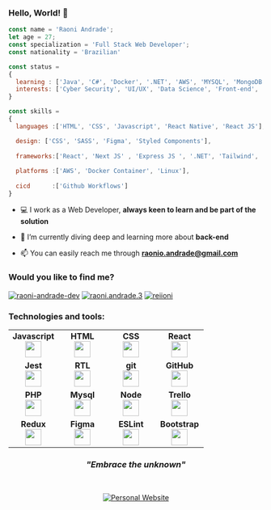 ### Hello, World! 👋

```js
const name = 'Raoni Andrade';
let age = 27;
const specialization = 'Full Stack Web Developer';
const nationality = 'Brazilian' 

const status = 
{ 
  learning : ['Java', 'C#', 'Docker', '.NET', 'AWS', 'MYSQL', 'MongoDB', 'POO', 'API', 'NoSQL'],
  interests: ['Cyber Security', 'UI/UX', 'Data Science', 'Front-end', 'Back-end', 'Exploring']
}

const skills = 
{
  languages :['HTML', 'CSS', 'Javascript', 'React Native', 'React JS'],

  design: ['CSS', 'SASS', 'Figma', 'Styled Components'],
  
  frameworks:['React', 'Next JS' , 'Express JS ', '.NET', 'Tailwind', 'Bootstrap', 'Bulma'],
  
  platforms :['AWS', 'Docker Container', 'Linux'],
  
  cicd      :['Github Workflows']
}

```

- 💻 I work as a Web Developer, **always keen to learn and be part of the solution**

- 📖 I’m currently diving deep and learning more about **back-end**

- 📫 You can easily reach me through **raonio.andrade@gmail.com**

<h3 align="left">Would you like to find me?</h3>
<p align="left">
<a href="https://www.linkedin.com/in/raoni-andrade-dev/" target="blank"><img align="center" src="https://img.shields.io/badge/LinkedIn-0077B5?style=for-the-badge&logo=linkedin&logoColor=white" alt="raoni-andrade-dev" /></a>
<a href="https://fb.com/raoni.andrade.3" target="blank"><img align="center" src="https://img.shields.io/badge/Facebook-1877F2?style=for-the-badge&logo=facebook&logoColor=white" alt="raoni.andrade.3"  /></a>
<a href="https://www.instagram.com/reiioni/" target="_blank"><img align="center" src="https://img.shields.io/badge/Instagram-E4405F?style=for-the-badge&logo=instagram&logoColor=white" alt="reiioni"  /></a>
</p>  

<h3 align="left">Technologies and tools:</h3>
<table width="320px">
    <tbody>
        <tr valign="top">
            <td width="80px" align="center">
            <span><strong>Javascript</strong></span><br>
            <img height="32px" src="https://upload.vectorlogo.zone/logos/javascript/images/239ec8a4-163e-4792-83b6-3f6d96911757.svg">
            </td>
            <td width="80px" align="center">
            <span><strong>HTML</strong></span><br>
            <img height="32" src="https://cdn.jsdelivr.net/gh/devicons/devicon/icons/html5/html5-original.svg">
            </td>
            <td width="80px" align="center">
            <span><strong>CSS</strong></span><br>
            <img height="32px" src="https://cdn.jsdelivr.net/gh/devicons/devicon/icons/css3/css3-original.svg">
            </td>
            <td width="80px" align="center">
            <span><strong>React</strong></span><br>
            <img height="32px" src="https://cdn.jsdelivr.net/gh/devicons/devicon/icons/react/react-original.svg">
            </td>
        </tr>
        <tr valign="top">
            <td width="80px" align="center">
            <span><strong>Jest</strong></span><br>
            <img height="32px" src="https://www.vectorlogo.zone/logos/jestjsio/jestjsio-icon.svg">
            <td width="80px" align="center">
            <span><strong>RTL</strong></span><br>
            <img height="32" src="https://testing-library.com/img/octopus-128x128.png">
            </td>
            <td width="80px" align="center">
            <span><strong>git</strong></span><br>
            <img height="32px" src="https://cdn.jsdelivr.net/gh/devicons/devicon/icons/git/git-plain.svg">
            </td>
            <td width="80px" align="center">
            <span><strong>GitHub</strong></span><br>
            <img height="32px" src="https://www.vectorlogo.zone/logos/github/github-tile.svg">
            </td>
        </tr>
        <tr valign="top">
            <td width="80px" align="center">
            <span><strong>PHP</strong></span><br>
            <img height="32" src="https://www.vectorlogo.zone/logos/php/php-ar21.svg">
            </td>
            <td width="80px" align="center">
            <span><strong>Mysql</strong></span><br>
            <img height="32px" src="https://www.vectorlogo.zone/logos/mysql/mysql-ar21.svg">
            </td>
            <td width="80px" align="center">
            <span><strong>Node</strong></span><br>
            <img height="32px" src="https://www.vectorlogo.zone/logos/nodejs/nodejs-icon.svg">
            <td width="80px" align="center">
            <span><strong>Trello</strong></span><br>
            <img height="32px" src="https://www.vectorlogo.zone/logos/trello/trello-icon.svg">
            </td>
        </tr>
        <tr valign="top">
            <td width="80px" align="center">
            <span><strong>Redux</strong></span><br>
            <img height="32" src="https://cdn.worldvectorlogo.com/logos/redux.svg">
            </td>
            <td width="80px" align="center">
            <span><strong>Figma</strong></span><br>
            <img height="32px" src="https://www.vectorlogo.zone/logos/figma/figma-icon.svg">
            </td>
            <td width="80px" align="center">
            <span><strong>ESLint</strong></span><br>
            <img height="32px" src="https://www.vectorlogo.zone/logos/eslint/eslint-icon.svg">
            <td width="80px" align="center">
            <span><strong>Bootstrap</strong></span><br>
            <img height="32px" src="https://upload.vectorlogo.zone/logos/getbootstrap/images/987f8f6c-263a-47b1-a85d-853cfca215d9.svg">
            </td>
        </tr>
    </tbody>
</table>

<div>
   <h3 align="center"><i>"Embrace the unknown"</i></h3><br>
   <p align="center">
       <a href="https://raonio.com.br"><img alt="Personal Website" src="https://img.shields.io/badge/-Website-000?style=for-the-badge&logo=gg==&logoColor=white"></a>
   </p>
</div>



<!--
**Raoni-Andrade/Raoni-Andrade** is a ✨ _special_ ✨ repository because its `README.md` (this file) appears on your GitHub profile.

Here are some ideas to get you started:

- 🔭 I’m currently working on ...
- 🌱 I’m currently learning ...
- 👯 I’m looking to collaborate on ...
- 🤔 I’m looking for help with ...
- 💬 Ask me about ...
- 📫 How to reach me: ...
- 😄 Pronouns: ...
- ⚡ Fun fact: ...
-->
